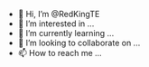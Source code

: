 - 👋 Hi, I’m @RedKingTE
- 👀 I’m interested in ...
- 🌱 I’m currently learning ...
- 💞️ I’m looking to collaborate on ...
- 📫 How to reach me ...

<!---
RedKingTE/RedKingTE is a ✨ special ✨ repository because its `README.md` (this file) appears on your GitHub profile.
You can click the Preview link to take a look at your changes.
--->
